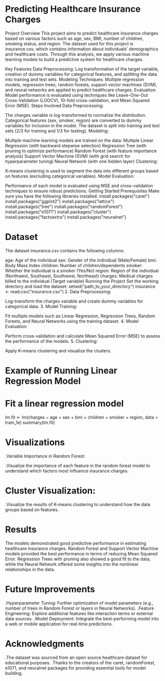 # Predicting Healthcare Insurance Charges
Project Overview
This project aims to predict healthcare insurance charges based on various factors such as age, sex, BMI, number of children, smoking status, and region. The dataset used for this project is insurance.csv, which contains information about individuals' demographics and healthcare costs. Through this analysis, we apply various machine learning models to build a predictive system for healthcare charges.

Key Features
Data Preprocessing: Log transformation of the target variable, creation of dummy variables for categorical features, and splitting the data into training and test sets.
Modeling Techniques: Multiple regression models, regression trees, random forests, support vector machines (SVM), and neural networks are applied to predict healthcare charges.
Evaluation: Model performance is evaluated using techniques like Leave-One-Out Cross-Validation (LOOCV), 10-fold cross-validation, and Mean Squared Error (MSE).
Steps Involved
Data Preprocessing:

The charges variable is log-transformed to normalize the distribution.
Categorical features (sex, smoker, region) are converted to dummy variables for inclusion in the model.
The dataset is split into training and test sets (2/3 for training and 1/3 for testing).
Modeling:

Multiple machine learning models are trained on the data:
Multiple Linear Regression (with backward stepwise selection)
Regression Tree (with pruning to optimize performance)
Random Forest (with feature importance analysis)
Support Vector Machine (SVM) (with grid search for hyperparameter tuning)
Neural Network (with one hidden layer)
Clustering:

K-means clustering is used to segment the data into different groups based on features (excluding categorical variables).
Model Evaluation:

Performance of each model is evaluated using MSE and cross-validation techniques to ensure robust predictions.
Getting Started
Prerequisites
Make sure you have the following libraries installed:
install.packages("caret")
install.packages("ggplot2")
install.packages("lattice")
install.packages("tree")
install.packages("randomForest")
install.packages("e1071")
install.packages("cluster")
install.packages("factoextra")
install.packages("neuralnet")
# Dataset
The dataset insurance.csv contains the following columns:

age: Age of the individual
sex: Gender of the individual (Male/Female)
bmi: Body Mass Index
children: Number of children/dependents
smoker: Whether the individual is a smoker (Yes/No)
region: Region of the individual (Northwest, Southeast, Southwest, Northeast)
charges: Medical charges billed to the individual (Target variable)
Running the Project
Set the working directory and load the dataset:
setwd("path_to_your_directory")
insurance <- read.csv("insurance.csv")
2. Data Preprocessing:

Log-transform the charges variable and create dummy variables for categorical data.
3. Model Training:

Fit multiple models such as Linear Regression, Regression Trees, Random Forests, and Neural Networks using the training dataset.
4. Model Evaluation:

Perform cross-validation and calculate Mean Squared Error (MSE) to assess the performance of the models.
5. Clustering:

Apply K-means clustering and visualize the clusters.
# Example of Running Linear Regression Model
# Fit a linear regression model
lm.fit <- lm(charges ~ age + sex + bmi + children + smoker + region, data = train_1e)
summary(lm.fit)
# Visualizations
 .Variable Importance in Random Forest:

 .Visualize the importance of each feature in the random forest model to understand which factors most influence insurance charges.
# Cluster Visualization:

 .Visualize the results of K-means clustering to understand how the data groups based on features.
# Results
The models demonstrated good predictive performance in estimating healthcare insurance charges. Random Forest and Support Vector Machine models provided the best performance in terms of reducing Mean Squared Error. Regression Trees with pruning also showed a good fit to the data, while the Neural Network offered some insights into the nonlinear relationships in the data.

# Future Improvements
.Hyperparameter Tuning: Further optimization of model parameters (e.g., number of trees in Random Forest or layers in Neural Networks).
.Feature Engineering: Explore additional features like interaction terms or external data sources.
.Model Deployment: Integrate the best-performing model into a web or mobile application for real-time predictions.

# Acknowledgments
 .The dataset was sourced from an open source healthcare dataset for educational purposes.
 .Thanks to the creators of the caret, randomForest, e1071, and neuralnet packages for providing essential tools for model building.












